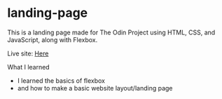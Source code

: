 # landing-page
This is a landing page made for The Odin Project using HTML, CSS, and JavaScript, along with Flexbox.

Live site: [Here](https://rayama01.github.io/landing-page/)

What I learned

* I learned the basics of flexbox
* and how to make a basic website layout/landing page
